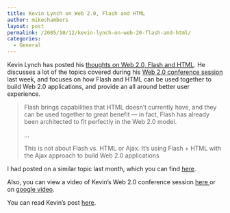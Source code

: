 ```yaml
---
title: Kevin Lynch on Web 2.0, Flash and HTML
author: mikechambers
layout: post
permalink: /2005/10/12/kevin-lynch-on-web-20-flash-and-html/
categories:
  - General
---
```



Kevin Lynch has posted his [thoughts on Web 2.0, Flash and HTML][1]. He discusses a lot of the topics covered during his [Web 2.0 conference session][2] last week, and focuses on how Flash and HTML can be used together to build Web 2.0 applications, and provide an all around better user experience.

> Flash brings capabilities that HTML doesn&#8217;t currently have, and they can be used together to great benefit &#8212; in fact, Flash has already been architected to fit perfectly in the Web 2.0 model.
> 
> &#8230;
> 
> This is not about Flash vs. HTML or Ajax. It&#8217;s using Flash + HTML with the Ajax approach to build Web 2.0 applications

I had posted on a similar topic last month, which you can find [here][3].

Also, you can view a video of Kevin&#8217;s Web 2.0 conference session [here ][2]or on [google video][4].

You can read Kevin&#8217;s post [here][1].

 [1]: http://www.klynch.com/archives/000082.html
 [2]: http://weblogs.macromedia.com/mesh/archives/2005/10/video_of_kevin.cfm
 [3]: http://weblogs.macromedia.com/mesh/archives/2005/08/flash_and_web_2.cfm
 [4]: http://video.google.com/videoplay?docid=4762944544960468107